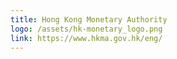 ```yaml
---
title: Hong Kong Monetary Authority
logo: /assets/hk-monetary_logo.png
link: https://www.hkma.gov.hk/eng/
---
```

